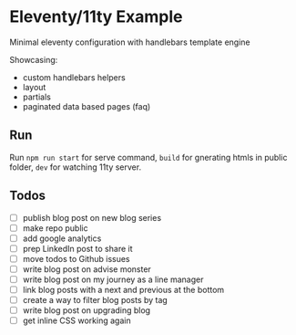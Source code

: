 # Eleventy/11ty Example

Minimal eleventy configuration with handlebars template engine

Showcasing:

- custom handlebars helpers
- layout
- partials
- paginated data based pages (faq)


## Run

Run `npm run start` for serve command, `build` for gnerating htmls in public folder, `dev` for watching 11ty server.

## Todos
 - [ ] publish blog post on new blog series
 - [ ] make repo public
 - [ ] add google analytics
 - [ ] prep LinkedIn post to share it
 - [ ] move todos to Github issues
 - [ ] write blog post on advise monster
 - [ ] write blog post on my journey as a line manager
 - [ ] link blog posts with a next and previous at the bottom
 - [ ] create a way to filter blog posts by tag
 - [ ] write blog post on upgrading blog
 - [ ] get inline CSS working again 